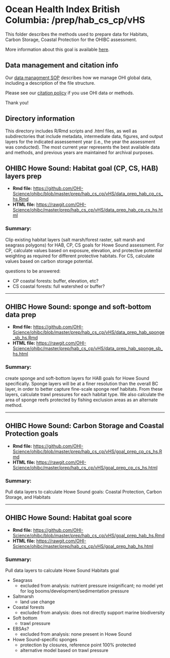 # Ocean Health Index British Columbia: /prep/hab_cs_cp/vHS

This folder describes the methods used to prepare data for Habitats, Carbon Storage, Coastal Protection for the OHIBC assessment.

More information about this goal is available [here](http://ohi-science.org/goals).

## Data management and citation info

Our [data managment SOP](https://rawgit.com/OHI-Science/ohiprep/master/src/dataOrganization_SOP.html) describes how we manage OHI global data, including a description of the file structure.

Please see our [citation policy](http://ohi-science.org/citation-policy/) if you use OHI data or methods.

Thank you!

## Directory information

This directory includes R/Rmd scripts and .html files, as well as subdirectories that include metadata, intermediate data, figures, and output layers for the indicated assessement year (i.e., the year the assessment was conducted).  The most current year represents the best available data and methods, and previous years are maintained for archival purposes.

## OHIBC Howe Sound: Habitat goal (CP, CS, HAB) layers prep

* __Rmd file:__ https://github.com/OHI-Science/ohibc/blob/master/prep/hab_cs_cp/vHS/data_prep_hab_cp_cs_hs.Rmd 
* __HTML file:__ https://rawgit.com/OHI-Science/ohibc/master/prep/hab_cs_cp/vHS/data_prep_hab_cp_cs_hs.html

### Summary:

Clip existing habitat layers (salt marsh/forest raster, salt marsh and seagrass polygons) for HAB, CP, CS goals for Howe Sound assessment.  For CP, calculate values based on exposure, elevation, and protective potential weighting as required for different protective habitats.  For CS, calculate values based on carbon storage potential.

questions to be answered: 

* CP coastal forests: buffer, elevation, etc? 
* CS coastal forests: full watershed or buffer?

-----

## OHIBC Howe Sound: sponge and soft-bottom data prep

* __Rmd file:__ https://github.com/OHI-Science/ohibc/blob/master/prep/hab_cs_cp/vHS/data_prep_hab_sponge_sb_hs.Rmd 
* __HTML file:__ https://rawgit.com/OHI-Science/ohibc/master/prep/hab_cs_cp/vHS/data_prep_hab_sponge_sb_hs.html

### Summary:

create sponge and soft-bottom layers for HAB goals for Howe Sound specifically.  Sponge layers will be at a finer resolution than the overall BC layer, in order to better capture fine-scale sponge reef habitats. From these layers, calculate trawl pressures for each habitat type. We also calculate the area of sponge reefs protected by fishing exclusion areas as an alternate method.

-----

## OHIBC Howe Sound: Carbon Storage and Coastal Protection goals

* __Rmd file:__ https://github.com/OHI-Science/ohibc/blob/master/prep/hab_cs_cp/vHS/goal_prep_cp_cs_hs.Rmd 
* __HTML file:__ https://rawgit.com/OHI-Science/ohibc/master/prep/hab_cs_cp/vHS/goal_prep_cp_cs_hs.html

### Summary:

Pull data layers to calculate Howe Sound goals: Coastal Protection, Carbon Storage, and Habitats

-----

## OHIBC Howe Sound: Habitat goal score

* __Rmd file:__ https://github.com/OHI-Science/ohibc/blob/master/prep/hab_cs_cp/vHS/goal_prep_hab_hs.Rmd 
* __HTML file:__ https://rawgit.com/OHI-Science/ohibc/master/prep/hab_cs_cp/vHS/goal_prep_hab_hs.html

### Summary:

Pull data layers to calculate Howe Sound Habitats goal

- Seagrass
    - excluded from analysis: nutrient pressure insignificant; no model yet for log booms/development/sedimentation pressure
- Saltmarsh
    - land use change
- Coastal forests
    - excluded from analysis: does not directly support marine biodiversity
- Soft bottom
    - trawl pressure
- EBSAs? 
    - excluded from analysis: none present in Howe Sound
- Howe Sound-specific sponges
    - protection by closures, reference point 100% protected
    - alternative model based on trawl pressure


